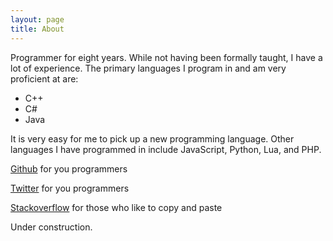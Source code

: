 ```yaml
---
layout: page
title: About
---
```


Programmer for eight years. While not having been formally taught, I have a lot of experience. The primary languages I program in and am very proficient at are:
* C++
* C#
* Java

It is very easy for me to pick up a new programming language. Other languages I have programmed in include JavaScript, Python, Lua, and PHP.

[Github](https://github.com/jamolnng) for you programmers

[Twitter](https://twitter.com/jamolnng) for you programmers

[Stackoverflow](http://stackoverflow.com/users/1561291/jamolnng) for those who like to copy and paste

Under construction.
